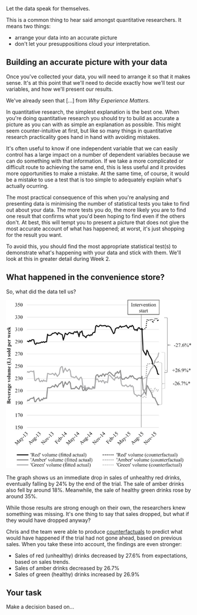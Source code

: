Let the data speak for themselves.

This is a common thing to hear said amongst quantitative researchers.  It means two things:

* arrange your data into an accurate picture 
* don't let your presuppositions cloud your interpretation.

## Building an accurate picture with your data

Once you've collected your data, you will need to arrange it so that it makes sense. It's at this point that we'll need to decide exactly how we'll test our variables, and how we'll present our results.

We've already seen that [...] from _Why Experience Matters_.

In quantitative research, the simplest explanation is the best one.  When you're doing quantitative research you should try to build as accurate a picture as you can with as simple an explanation as possible.  This might seem counter-intuitive at first, but like so many things in quantitative research practicality goes hand in hand with avoiding mistakes.

It's often  useful to know if one independent variable that we can easily control has a large impact on a number of dependent variables because we can do something with that information.  If we take a more complicated or difficult route to achieving the same end, this is less useful and it provides more opportunities to make a mistake.  At the same time, of course, it would be a mistake to use a test that is too simple to adequately explain what's actually ocurring.

The most practical consequence of this when you're analysing and presenting data is minimising the number of statistical tests you take to find out about your data.  The more tests you do, the more likely you are to find one result that confirms what you'd been hoping to find even if the others don't. At best, this will tempt you to present a picture that does not give the most accurate account of what has happened; at worst, it's just shopping for the result you want.

To avoid this, you should find the most appropriate statistical test(s) to demonstrate what's happening with your data and stick with them.  We'll look at this in greater detail during Week 2.  


## What happened in the convenience store?

So, what did the data tell us? 

![results graph](https://github.com/Chris-Rawson/Why-numbers-matter/blob/master/counterfactual.jpg) 

The graph shows us an immediate drop in sales of unhealthy red drinks, eventually falling by 24% by the end of the trial.  The sale of amber drinks also fell by around 18%.  Meanwhile, the sale of healthy green drinks rose by around 35%.

While those results are strong enough on their own, the researchers knew something was missing.  It's one thing to say that sales dropped, but what if they would have dropped anyway? 

Chris and the team were able to produce [counterfactuals](https://en.wikipedia.org/wiki/Counterfactual_conditional) to predict what would have happened if the trial had not gone ahead, based on previous sales.  When you take these into account, the findings are even stronger:

* Sales of red (unhealthy) drinks decreased by 27.6% from expectations, based on sales trends.
* Sales of amber drinks decreased by 26.7% 
* Sales of green (healthy) drinks increased by 26.9%

## Your task

Make a decision based on...
